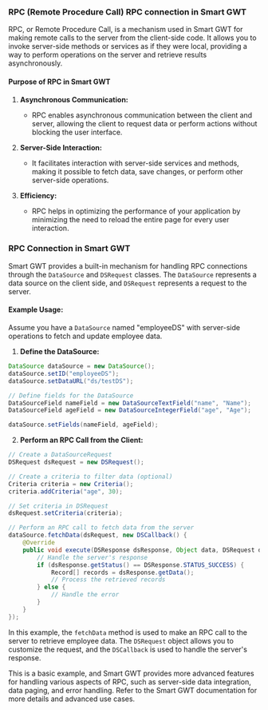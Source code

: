 ### RPC (Remote Procedure Call) RPC connection in Smart GWT

RPC, or Remote Procedure Call, is a mechanism used in Smart GWT for making remote calls to the server from the client-side code. It allows you to invoke server-side methods or services as if they were local, providing a way to perform operations on the server and retrieve results asynchronously.

#### Purpose of RPC in Smart GWT

1. **Asynchronous Communication:**
   - RPC enables asynchronous communication between the client and server, allowing the client to request data or perform actions without blocking the user interface.

2. **Server-Side Interaction:**
   - It facilitates interaction with server-side services and methods, making it possible to fetch data, save changes, or perform other server-side operations.

3. **Efficiency:**
   - RPC helps in optimizing the performance of your application by minimizing the need to reload the entire page for every user interaction.

### RPC Connection in Smart GWT

Smart GWT provides a built-in mechanism for handling RPC connections through the `DataSource` and `DSRequest` classes. The `DataSource` represents a data source on the client side, and `DSRequest` represents a request to the server.

#### Example Usage:

Assume you have a `DataSource` named "employeeDS" with server-side operations to fetch and update employee data.

1. **Define the DataSource:**

```java
DataSource dataSource = new DataSource();
dataSource.setID("employeeDS");
dataSource.setDataURL("ds/testDS");

// Define fields for the DataSource
DataSourceField nameField = new DataSourceTextField("name", "Name");
DataSourceField ageField = new DataSourceIntegerField("age", "Age");

dataSource.setFields(nameField, ageField);
```

2. **Perform an RPC Call from the Client:**

```java
// Create a DataSourceRequest
DSRequest dsRequest = new DSRequest();

// Create a criteria to filter data (optional)
Criteria criteria = new Criteria();
criteria.addCriteria("age", 30);

// Set criteria in DSRequest
dsRequest.setCriteria(criteria);

// Perform an RPC call to fetch data from the server
dataSource.fetchData(dsRequest, new DSCallback() {
    @Override
    public void execute(DSResponse dsResponse, Object data, DSRequest dsRequest) {
        // Handle the server's response
        if (dsResponse.getStatus() == DSResponse.STATUS_SUCCESS) {
            Record[] records = dsResponse.getData();
            // Process the retrieved records
        } else {
            // Handle the error
        }
    }
});
```

In this example, the `fetchData` method is used to make an RPC call to the server to retrieve employee data. The `DSRequest` object allows you to customize the request, and the `DSCallback` is used to handle the server's response.

This is a basic example, and Smart GWT provides more advanced features for handling various aspects of RPC, such as server-side data integration, data paging, and error handling. Refer to the Smart GWT documentation for more details and advanced use cases.